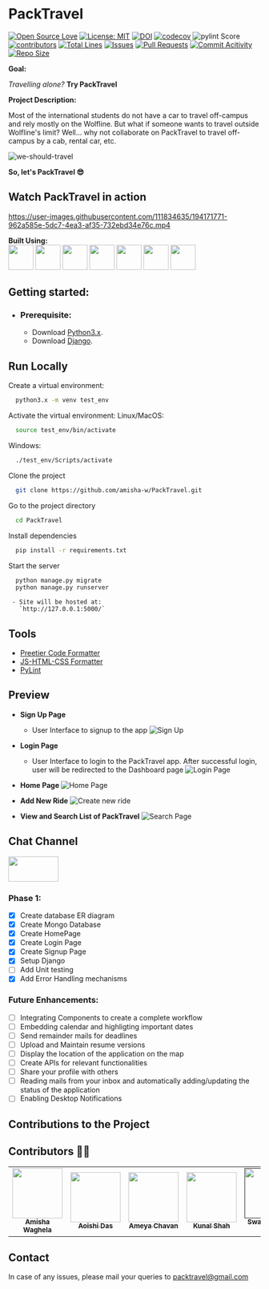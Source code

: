 # PackTravel

[![Open Source Love](https://badges.frapsoft.com/os/v1/open-source.svg?v=103)](https://github.com/ellerbrock/open-source-badges/)
[![License: MIT](https://img.shields.io/badge/License-MIT-yellow.svg)](https://opensource.org/licenses/MIT) 
[![DOI](https://zenodo.org/badge/DOI/10.5281/zenodo.7178601.svg)](https://doi.org/10.5281/zenodo.7178601)
[![codecov](https://codecov.io/gh/amisha-w/PackTravel/branch/main/graph/badge.svg?token=HRFN97UEB7)](https://codecov.io/gh/amisha-w/PackTravel)
![pylint Score](https://mperlet.github.io/pybadge/badges/7.svg)
[![contributors](https://img.shields.io/github/contributors/amisha-w/PackTravel)](https://github.com/amisha-w/PackTravel/graphs/contributors)
[![Total Lines](https://tokei.rs/b1/github/XAMPPRocky/tokei)](https://github.com/amisha-w/PackTravel)
[![Issues](https://img.shields.io/github/issues/amisha-w/PackTravel)](https://github.com/amisha-w/PackTravel/issues)
[![Pull Requests](https://img.shields.io/github/issues-pr/amisha-w/PackTravel)](https://github.com/amisha-w/PackTravel/pulls)
[![Commit Acitivity](https://img.shields.io/github/commit-activity/w/amisha-w/PackTravel)](https://github.com/amisha-w/PackTravel/graphs/commit-activity)
[![Repo Size](https://img.shields.io/github/repo-size/amisha-w/PackTravel)](https://github.com/amisha-w/PackTravel)



**Goal:**

_Travelling alone?_ **Try PackTravel**


**Project Description:**

Most of the international students do not have a car to travel off-campus and rely mostly on the Wolfline. But what if someone wants to travel outside Wolfline's limit? Well... why not collaborate on PackTravel to travel off-campus by a cab, rental car, etc.


![we-should-travel](https://user-images.githubusercontent.com/111834635/194171695-02f5bda6-af44-4e9e-a1a5-4d734c7af5de.jpg)

**So, let's PackTravel 😎**


## Watch PackTravel in action 
https://user-images.githubusercontent.com/111834635/194171771-962a585e-5dc7-4ea3-af35-732ebd34e76c.mp4

**Built Using:**
</br>
<code><a href="https://developer.mozilla.org/en-US/docs/Glossary/HTML5" target="_blank"><img height="50" src="https://www.vectorlogo.zone/logos/w3_html5/w3_html5-ar21.svg"></a></code>
<code><a href="https://developer.mozilla.org/en-US/docs/Web/CSS" target="_blank"><img height="50" src="https://www.vectorlogo.zone/logos/w3_css/w3_css-ar21.svg"></a></code>
<code><a href="https://getbootstrap.com/" target="_blank"><img height="50" src="https://www.vectorlogo.zone/logos/getbootstrap/getbootstrap-ar21.svg"></a></code>
<code><a href="https://www.javascript.com/" target="_blank"><img height="50" src="https://www.vectorlogo.zone/logos/javascript/javascript-ar21.svg"></a></code>
<code><a href="https://www.djangoproject.com/" target="_blank"><img height="50" src="https://user-images.githubusercontent.com/111834635/194172149-ff6a56be-3025-4d2c-8cdb-b9a7e3f87259.png"></a></code>
<code><a href="https://www.mongodb.com/" target="_blank"><img height="50" src="https://user-images.githubusercontent.com/111834635/194173280-628ecfc0-21ae-4870-8e22-711e6da83820.png"></a></code>
<code><a href="https://www.python.org/" target="_blank"><img height="50" src="https://user-images.githubusercontent.com/111834635/194173533-37cd4997-55f3-4bb1-87bd-1a16a3af53aa.png"></a></code>




## Getting started:

  - ### Prerequisite:
      - Download [Python3.x](https://www.python.org/downloads/).
      - Download [Django](https://docs.djangoproject.com/en/4.1/topics/install/).

   ## Run Locally

Create a virtual environment:

```bash
  python3.x -m venv test_env
```

Activate the virtual environment:
Linux/MacOS:
```bash
  source test_env/bin/activate
```
Windows:
```bash
  ./test_env/Scripts/activate
```

Clone the project

```bash
  git clone https://github.com/amisha-w/PackTravel.git
```

Go to the project directory

```bash
  cd PackTravel
```

Install dependencies

```bash 
  pip install -r requirements.txt
```

Start the server

```bash
  python manage.py migrate
  python manage.py runserver
```



     - Site will be hosted at:
       `http://127.0.0.1:5000/`
       
## Tools
- [Preetier Code Formatter](https://marketplace.visualstudio.com/items?itemName=esbenp.prettier-vscode)
- [JS-HTML-CSS Formatter](https://marketplace.visualstudio.com/items?itemName=lonefy.vscode-JS-CSS-HTML-formatter)
- [PyLint](https://pylint.org/)

## Preview

- **Sign Up Page**
  - User Interface to signup to the app
 ![Sign Up](https://user-images.githubusercontent.com/111834635/194778553-99da6656-8eaf-4e6a-9a8d-a1d3ff1a40cf.jpeg)

- **Login Page**
  - User Interface to login to the PackTravel app. After successful login, user will be redirected to the Dashboard page
![Login Page](https://user-images.githubusercontent.com/111834635/194778542-2b1c810c-3a14-44a1-b7e6-2db6aa83ee3b.jpeg)


- **Home Page** 
![Home Page](https://user-images.githubusercontent.com/111834635/194778535-43e49377-76ab-4ad3-9579-39f41c483a76.jpeg)

- **Add New Ride** 
![Create new ride](https://user-images.githubusercontent.com/111834635/194778576-4f2a4f79-c56e-48ef-ba3b-7c56d529addc.jpeg)

- **View and Search List of PackTravel**
![Search Page](https://user-images.githubusercontent.com/111834635/194778702-efec2c3b-41d4-40fb-8acc-8e00c4d39d90.jpeg)



## Chat Channel

<code><a href="https://app.slack.com/client/T03UZM4975G/C03UT3QFHP0" target="_blank"><img height="50" width="100" src="https://user-images.githubusercontent.com/111834635/194175304-834d5663-b6bb-4e38-981d-98bc1bf028b8.png"></a></code>


### Phase 1:

- [x] Create database ER diagram
- [x] Create Mongo Database
- [x] Create HomePage
- [x] Create Login Page
- [x] Create Signup Page
- [x] Setup Django
- [ ] Add Unit testing
- [x] Add Error Handling mechanisms

### Future Enhancements:

- [ ] Integrating Components to create a complete workflow
- [ ] Embedding calendar and highligting important dates
- [ ] Send remainder mails for deadlines
- [ ] Upload and Maintain resume versions
- [ ] Display the location of the application on the map
- [ ] Create APIs for relevant functionalities
- [ ] Share your profile with others
- [ ] Reading mails from your inbox and automatically adding/updating the status of the application
- [ ] Enabling Desktop Notifications

## Contributions to the Project

## Contributors 👨‍🏭

<table>
  <tr>
    <td align="center"><a href="https://github.com/amisha-w"><img src="" width="100px;" alt=""/><br /><sub><b>Amisha Waghela</b></sub></a></td>
    <td align="center"><a href="https://github.com/Aoishi28"><img src="" width="100px;" alt=""/><br /><sub><b>Aoishi Das</b></sub></a><br /></td>
    <td align="center"><a href="https://github.com/ameyachavan26"><img src="" width="100px;" alt=""/><br /><sub><b>Ameya Chavan</b></sub></a><br /></td>
    <td align="center"><a href="https://github.com/kunalshah03"><img src="" width="100px;" alt=""/><br /><sub><b>Kunal Shah</b></sub></a><br /></td>
    <td align="center"><a href=""><img src="" width="100px;" alt=""/><br /><sub><b>Swarnamalya M</b></sub></a><br /></td>
  </tr>
</table>


## Contact 
In case of any issues, please mail your queries to packtravel@gmail.com 
